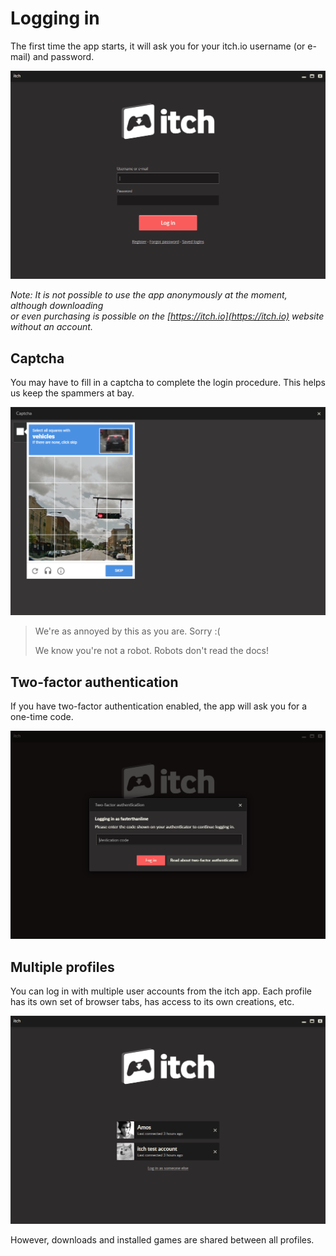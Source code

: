 # Logging in

The first time the app starts, it will ask you for your itch.io username \(or e-mail\) and password.

![](/assets/login.png)

_Note: It is not possible to use the app anonymously at the moment, although downloading  
or even purchasing is possible on the _[https://itch.io](https://itch.io)_ website without an account._

## Captcha

You may have to fill in a captcha to complete the login procedure. This helps us keep the spammers at bay.

![](/assets/captcha.png)

> We're as annoyed by this as you are. Sorry :\(
>
> We know you're not a robot. Robots don't read the docs!

## Two-factor authentication

If you have two-factor authentication enabled, the app will ask you for a one-time code.

![](/assets/tfa.png)

## Multiple profiles

You can log in with multiple user accounts from the itch app. Each profile has its own set of browser tabs, has access to its own creations, etc.

![](/assets/multiprofile.png)

However, downloads and installed games are shared between all profiles.

